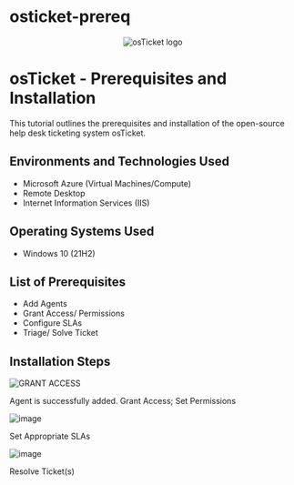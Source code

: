 # osticket-prereq
<p align="center">
<img src="https://i.imgur.com/Clzj7Xs.png" alt="osTicket logo"/>
</p>

<h1>osTicket - Prerequisites and Installation</h1>
This tutorial outlines the prerequisites and installation of the open-source help desk ticketing system osTicket.<br />




<h2>Environments and Technologies Used</h2>

- Microsoft Azure (Virtual Machines/Compute)
- Remote Desktop
- Internet Information Services (IIS)

<h2>Operating Systems Used </h2>

- Windows 10</b> (21H2)

<h2>List of Prerequisites</h2>

- Add Agents
- Grant Access/ Permissions
- Configure SLAs
- Triage/ Solve Ticket

 <h2>Installation Steps</h2>


 ![GRANT ACCESS](https://github.com/user-attachments/assets/66ee7ba8-764e-4c5c-b255-8b575dc9012a)

 Agent is successfully added. Grant Access; Set Permissions 

 ![image](https://github.com/user-attachments/assets/0b988d12-3061-4bae-97ba-f68f580508ca)

 Set Appropriate SLAs

 ![image](https://github.com/user-attachments/assets/6114d96a-d134-417e-a928-2d2c95852a51)

 Resolve Ticket(s) 



  


